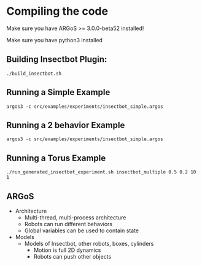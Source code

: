 # Compiling the code

Make sure you have ARGoS >= 3.0.0-beta52 installed!

Make sure you have python3 installed

 ## Building Insectbot Plugin:
```shell
./build_insectbot.sh
```
## Running a Simple Example
```shell
argos3 -c src/examples/experiments/insectbot_simple.argos
```
## Running a 2 behavior Example
```shell
argos3 -c src/examples/experiments/insectbot_simple.argos
```

## Running a Torus Example
```shell
./run_generated_insectbot_experiment.sh insectbot_multiple 0.5 0.2 10 1
```


## ARGoS
  * Architecture
    * Multi-thread, multi-process architecture
    * Robots can run different behaviors
    * Global variables can be used to contain state
  * Models
    * Models of Insectbot, other robots, boxes, cylinders
      * Motion is full 2D dynamics
      * Robots can push other objects
